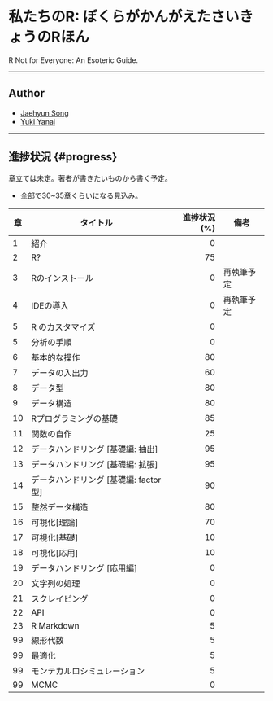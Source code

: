 # 私たちのR: ぼくらがかんがえたさいきょうのRほん
R Not for Everyone: An Esoteric Guide.

---

## Author

* [Jaehyun Song](https://jaysong.net)
* [Yuki Yanai](http://yukiyanai.com)

---

## 進捗状況 {#progress}

章立ては未定。著者が書きたいものから書く予定。

* 全部で30~35章くらいになる見込み。

|章|タイトル|進捗状況 (%)|備考|
|---|---|---:|---|
|1  | 紹介 |  0| |
|2  | R?   | 75| |
|3  |Rのインストール|0|再執筆予定|
|4  |IDEの導入|0|再執筆予定|
|5  |R のカスタマイズ|0|
|5  |分析の手順|0||
|6  |基本的な操作|80||
|7  |データの入出力|60||
|8  |データ型|80||
|9  |データ構造|80||
|10 |Rプログラミングの基礎|85||
|11 |関数の自作  |25||
|12 |データハンドリング [基礎編: 抽出]|95||
|13 |データハンドリング [基礎編: 拡張]|95||
|14 |データハンドリング [基礎編: factor型]|90||
|15 |整然データ構造|80||
|16 |可視化[理論]|70||
|17 |可視化[基礎]|10||
|18 |可視化[応用]|10||
|19 |データハンドリング [応用編]|0||
|20 |文字列の処理|0||
|21 |スクレイピング|0||
|22 | API | 0 | 
|23 |R Markdown|5||
|99 |線形代数 |5||
|99 |最適化 |5||
|99 |モンテカルロシミュレーション |5||
|99 | MCMC |0||